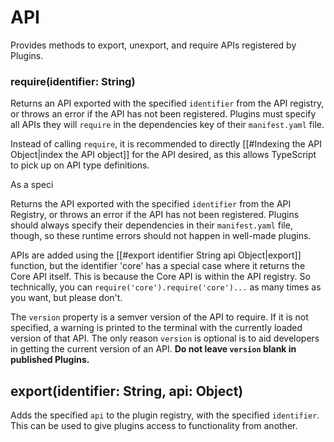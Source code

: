 # API

Provides methods to export, unexport, and require APIs registered by Plugins.

### require(identifier: String)

Returns an API exported with the specified `identifier` from the API registry, or throws an error if the API has not been registered. Plugins must specify all APIs they will `require` in the dependencies key of their `manifest.yaml` file. 

Instead of calling `require`, it is recommended to directly [[#Indexing the API Object|index the API object]] for the API desired, as this allows TypeScript to pick up on API type definitions.

As a speci


Returns the API exported with the specified `identifier` from the API Registry, or throws an error if the API has not been registered. Plugins should always specify their dependencies in their `manifest.yaml` file, though, so these runtime errors should not happen in well-made plugins.

APIs are added using the [[#export identifier String api Object|export]] function, but the identifier 'core' has a special case where it returns the Core API itself. This is because the Core API is within the API registry. So technically, you can `require('core').require('core')...` as many times as you want, but please don't.

The `version` property is a semver version of the API to require. If it is not specified, a warning is printed to the terminal with the currently loaded version of that API. The only reason `version` is optional is to aid developers in getting the current version of an API. **Do not leave `version` blank in published Plugins.**

## export(identifier: String, api: Object)

Adds the specified `api` to the plugin registry, with the specified `identifier`. This can be used to give plugins access to functionality from another.